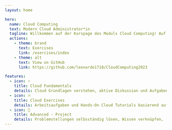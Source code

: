 ```yaml
---
layout: home

hero:
  name: Cloud Computing
  text: Modern Cloud Administrator*in
  tagline: Willkommen auf der Kurspage des Moduls Cloud Computing! Auf dieser Page findet ihr alle Angaben und Tutorials zu den Arbeitsaufträgen (Exercises).
  actions:
    - theme: brand
      text: Exercises
      link: /exercises/index
    - theme: alt
      text: View on GitHub
      link: https://github.com/leonardo1710/CloudComputing2023

features:
  - icon: ⚡️
    title: Cloud Fundamentals
    details: Cloud Grundlagen verstehen, aktive Diskussion und Aufgaben besprechen
  - icon: 🔥
    title: Cloud Exercises
    details: Arbeitsaufgaben und Hands-On Cloud Tutorials basierend auf Lectures
  - icon: 🚀
    title: Advanced - Project
    details: Problemstellungen selbsständig lösen, Wissen verknüpfen, (Service-)Entscheidungen treffen und argumentieren
---
```




